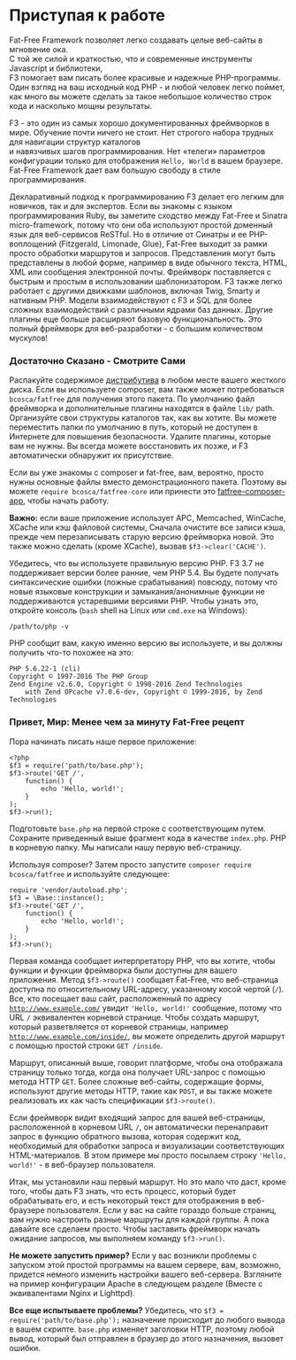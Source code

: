 # Приступая к работе

Fat-Free Framework позволяет легко создавать целые веб-сайты в мгновение ока.   
С той же силой и краткостью, что и современные инструменты Javascript и библиотеки,   
F3 помогает вам писать более красивые и надежные PHP-программы. Один взгляд на ваш исходный код PHP - и любой человек легко поймет, как много вы можете сделать за такое небольшое количество строк кода и насколько мощны результаты.

F3 - это один из самых хорошо документированных фреймворков в мире. Обучение почти ничего не стоит. Нет строгого набора трудных для навигации структур каталогов   
и навязчивых шагов программирования. Нет «телеги» параметров конфигурации только для отображения `Hello, World` в вашем браузере. Fat-Free Framework дает вам большую свободу в стиле программирования.

Декларативный подход к программированию F3 делает его легким для новичков, так и для экспертов. Если вы знакомы с языком программирования Ruby, вы заметите сходство между Fat-Free и Sinatra micro-framework, потому что они оба используют простой доменный язык для веб-сервисов ReSTful. Но в отличие от Синатры и ее PHP-воплощений \(Fitzgerald, Limonade, Glue\), Fat-Free выходит за рамки просто обработки маршрутов и запросов. Представления могут быть представлены в любой форме, например в виде обычного текста, HTML, XML или сообщения электронной почты. Фреймворк поставляется с быстрым и простым в использовании шаблонизатором. F3 также легко работает с другими движками шаблонов, включая Twig, Smarty и нативным PHP. Модели взаимодействуют с F3 и SQL для более сложных взаимодействий с различными ядрами баз данных. Другие плагины еще больше расширяют базовую функциональность. Это полный фреймворк для веб-разработки - с большим количеством мускулов!

### Достаточно Сказано - Смотрите Сами 

Распакуйте содержимое [дистрибутива](https://github.com/bcosca/fatfree/archive/master.zip) в любом месте вашего жесткого диска. Если вы используете composer, вам также может потребоваться `bcosca/fatfree` для получения этого пакета. По умолчанию файл фреймворка и дополнительные плагины находятся в файле `lib/` path. Организуйте свои структуры каталогов так, как вы хотите. Вы можете переместить папки по умолчанию в путь, который не доступен в Интернете для повышения безопасности. Удалите плагины, которые вам не нужны. Вы всегда можете восстановить их позже, и F3 автоматически обнаружит их присутствие.

Если вы уже знакомы с composer и fat-free, вам, вероятно, просто нужны основные файлы вместо демонстрационного пакета. Поэтому вы можете `require bcosca/fatfree-core` или принести это [fatfree-composer-app](https://github.com/F3Community/fatfree-composer-app), чтобы начать работу.

**Важно:** если ваше приложение использует APC, Memcached, WinCache, XCache или кэш файловой системы, Сначала очистите все записи кэша, прежде чем перезаписывать старую версию фреймворка новой. Это также можно сделать \(кроме XCache\), вызвав `$f3->clear('CACHE')`. 

Убедитесь, что вы используете правильную версию PHP. F3 3.7 не поддерживает версии более ранние, чем PHP 5.4. Вы будете получать синтаксические ошибки \(ложные срабатывания\) повсюду, потому что новые языковые конструкции и замыкания/анонимные функции не поддерживаются устаревшими версиями PHP. Чтобы узнать это, откройте консоль \(`bash` shell на Linux или `cmd.exe` на Windows\):

```text
/path/to/php -v
```

PHP сообщит вам, какую именно версию вы используете, и вы должны получить что-то похожее на это:

```text
PHP 5.6.22-1 (cli)
Copyright © 1997-2016 The PHP Group
Zend Engine v2.6.0, Copyright © 1998-2016 Zend Technologies
    with Zend OPcache v7.0.6-dev, Copyright © 1999-2016, by Zend Technologies
```

### Привет, Мир: Менее чем за минуту Fat-Free рецепт 

Пора начинать писать наше первое приложение:

```text
<?php
$f3 = require('path/to/base.php');
$f3->route('GET /',
    function() {
        echo 'Hello, world!';
    }
);
$f3->run();
```

Подготовьте `base.php` на первой строке с соответствующим путем. Сохраните приведенный выше фрагмент кода в качестве `index.php`. PHP в корневую папку. Мы написали нашу первую веб-страницу.

Используя composer? Затем просто запустите `composer require bcosca/fatfree` и используйте следующее:

```text
require 'vendor/autoload.php';
$f3 = \Base::instance();
$f3->route('GET /',
    function() {
        echo 'Hello, world!';
    }
);
$f3->run();
```

Первая команда сообщает интерпретатору PHP, что вы хотите, чтобы функции и функции фреймворка были доступны для вашего приложения. Метод `$f3->route()` сообщает Fat-Free, что веб-страница доступна по относительному URL-адресу, указанному косой чертой \(`/`\). Все, кто посещает ваш сайт, расположенный по адресу [`http://www.example.com/`](http://www.example.com/) увидит `'Hello, world!'` сообщение, потому что URL `/` эквивалентен корневой странице. Чтобы создать маршрут, который разветвляется от корневой страницы, например [`http://www.example.com/inside/`](http://www.example.com/inside/), вы можете определить другой маршрут с помощью простой строки `GET /inside`.

Маршрут, описанный выше, говорит платформе, чтобы она отображала страницу только тогда, когда она получает URL-запрос с помощью метода HTTP `GET`. Более сложные веб-сайты, содержащие формы, используют другие методы HTTP, такие как `POST`, и вы также можете реализовать их как часть спецификации `$f3->route()`.

Если фреймворк видит входящий запрос для вашей веб-страницы, расположенной в корневом URL `/`, он автоматически перенаправит запрос в функцию обратного вызова, которая содержит код, необходимый для обработки запроса и визуализации соответствующих HTML-материалов. В этом примере мы просто посылаем строку `'Hello, world!'` - в веб-браузер пользователя.

Итак, мы установили наш первый маршрут. Но это мало что даст, кроме того, чтобы дать F3 знать, что есть процесс, который будет обрабатывать его, и есть некоторый текст для отображения в веб-браузере пользователя. Если у вас на сайте гораздо больше страниц, вам нужно настроить разные маршруты для каждой группы. А пока давайте все сделаем просто. Чтобы заставить фреймворк начать ожидание запросов, мы выполняем команду `$f3->run()`.

**Не можете запустить пример?** Если у вас возникли проблемы с запуском этой простой программы на вашем сервере, вам, возможно, придется немного изменить настройки вашего веб-сервера. Взгляните на пример конфигурации Apache в следующем разделе \(Вместе с эквивалентами Nginx и Lighttpd\).

**Все еще испытываете проблемы?** Убедитесь, что `$f3 = require('path/to/base.php');` назначение происходит до любого вывода в вашем скрипте. `base.php` изменяет заголовки HTTP, поэтому любой вывод, который был отправлен в браузер до этого назначения, вызовет ошибки.

